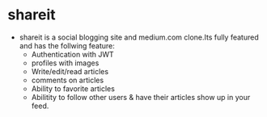 # shareit
- shareit is a social blogging site and medium.com clone.Its fully featured and has the follwing feature:
  - Authentication with JWT
  - profiles with images
  - Write/edit/read articles
  - comments on articles
  - Ability to favorite articles
  - Abilitity to follow other users & have their articles show up in your feed.
